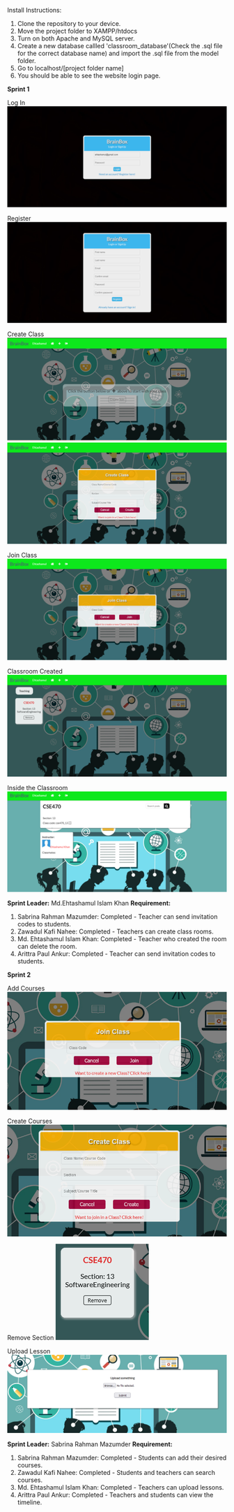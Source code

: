 Install Instructions:

1. Clone the repository to your device.
2. Move the project folder to XAMPP/htdocs
3. Turn on both Apache and MySQL server.
4. Create a new database callled 'classroom_database'(Check the .sql file for the correct database name) and import the .sql file from the model folder.
5. Go to localhost/[project folder name]
6. You should be able to see the website login page.

**Sprint 1**

Log In
![Log In](assets/Sprint1/registerPHP.png)

Register
![Register](assets/Sprint1/NeedACCPHP.png)

Create Class
![Create Class1](assets/Sprint1/CreatCLassPHP.png)
![Create Class2](assets/Sprint1/ClassRoomCreation.png)

Join Class
![Join Class](assets/Sprint1/JoinClass.png)

Classroom Created
![Classroom Created](assets/Sprint1/CLassRoomCreationDone.png)

Inside the Classroom
![Inside the classroom](assets/Sprint1/OurRoom.png)

**Sprint Leader:** Md.Ehtashamul Islam Khan
**Requirement:**

1. Sabrina Rahman Mazumder: Completed - Teacher can send invitation codes to students.
2. Zawadul Kafi Nahee: Completed - Teachers can create class rooms.
3. Md. Ehtashamul Islam Khan: Completed - Teacher who created the room can delete the room.
4. Arittra Paul Ankur: Completed - Teacher can send invitation codes to students.

**Sprint 2**

Add Courses
![Add Courses](assets/Sprint2/addcourses.png)

Create Courses
![Create Courses](assets/Sprint2/createcourses.png)

Remove Section
![Remove Section](assets/Sprint2/removesection.png)

Upload Lesson
![Upload Lesson](assets/Sprint2/uploadsection.png)

**Sprint Leader:** Sabrina Rahman Mazumder
**Requirement:**

1. Sabrina Rahman Mazumder: Completed - Students can add their desired courses.
2. Zawadul Kafi Nahee: Completed - Students and teachers can search courses.
3. Md. Ehtashamul Islam Khan: Completed - Teachers can upload lessons.
4. Arittra Paul Ankur: Completed - Teachers and students can view the timeline.

